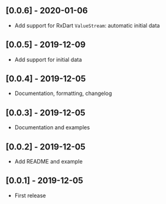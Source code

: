 ## [0.0.6] - 2020-01-06

* Add support for RxDart `ValueStream`: automatic initial data

## [0.0.5] - 2019-12-09

* Add support for initial data

## [0.0.4] - 2019-12-05

* Documentation, formatting, changelog

## [0.0.3] - 2019-12-05

* Documentation and examples

## [0.0.2] - 2019-12-05

* Add README and example

## [0.0.1] - 2019-12-05

* First release